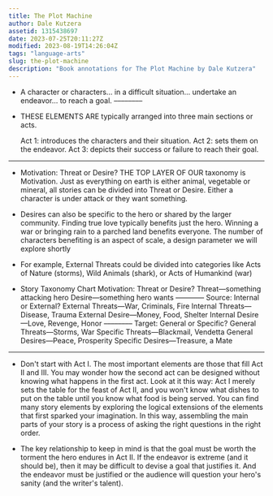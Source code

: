 ```yaml
---
title: The Plot Machine
author: Dale Kutzera
assetid: 1315438697
date: 2023-07-25T20:11:27Z
modified: 2023-08-19T14:26:04Z
tags: "language-arts"
slug: the-plot-machine
description: "Book annotations for The Plot Machine by Dale Kutzera"
---
```


*  A character or characters...
   in a  difficult situation...
   undertake an endeavor...
   to reach a  goal.
   ––––––––

*  THESE ELEMENTS ARE typically arranged into three main sections or acts.
   
   Act 1: introduces the characters and their situation.
   Act 2: sets them on the endeavor.
   Act 3: depicts their success or failure to reach their goal.

---

*  Motivation: Threat or Desire?
   THE TOP LAYER OF OUR taxonomy is Motivation. Just as everything on earth is either animal, vegetable or mineral, all stories can be divided into Threat or Desire. Either a character is under attack or they want something.

*  Desires can also be specific to the hero or shared by the larger community. Finding true love typically benefits just the hero. Winning a war or bringing rain to a parched land benefits everyone. The number of characters benefiting is an aspect of scale, a design parameter we will explore shortly

*  For example, External Threats could be divided into categories like Acts of Nature (storms), Wild Animals (shark), or Acts of Humankind (war)

*  Story Taxonomy Chart
   Motivation: Threat or Desire?
   Threat—something attacking hero
   Desire—something hero wants
   ––––––––
   Source: Internal or External?
   External Threats—War, Criminals, Fire
   Internal Threats—Disease, Trauma
   External Desire—Money, Food, Shelter
   Internal Desire—Love, Revenge, Honor
   ––––––––
   Target: General or Specific?
   General Threats—Storms, War
   Specific Threats—Blackmail, Vendetta
   General Desires—Peace, Prosperity
   Specific Desires—Treasure, a Mate

---

*  Don't start with Act I. The most important elements are those that fill Act II and III. You may wonder how the second act can be designed without knowing what happens in the first act. Look at it this way: Act I merely sets the table for the feast of Act II, and you won't know what dishes to put on the table until you know what food is being served.
   You can find many story elements by exploring the logical extensions of the elements that first sparked your imagination. In this way, assembling the main parts of your story is a process of asking the right questions in the right order.

*  The key relationship to keep in mind is that the goal must be worth the torment the hero endures in Act II. If the endeavor is extreme (and it should be), then it may be difficult to devise a goal that justifies it. And the endeavor must be justified or the audience will question your hero's sanity (and the writer's talent).

